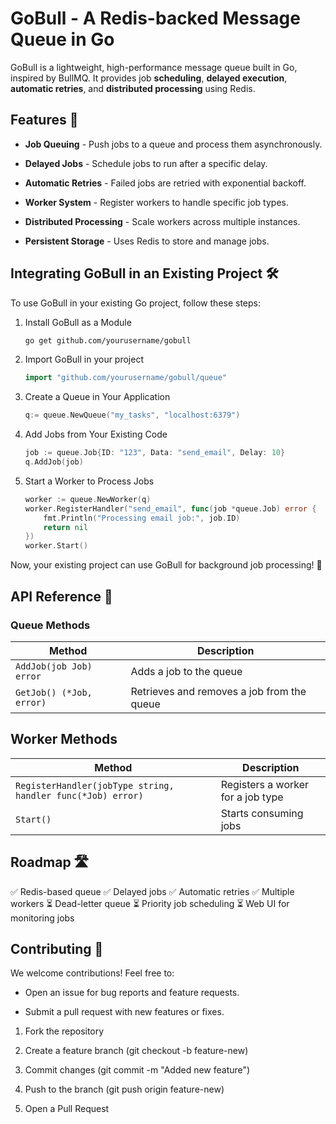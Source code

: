 # GoBull - A Redis-backed Message Queue in Go

GoBull is a lightweight, high-performance message queue built in Go, inspired by BullMQ. It provides job **scheduling**, **delayed execution**, **automatic retries**, and **distributed processing** using Redis.

## Features 🚀

- **Job Queuing** - Push jobs to a queue and process them asynchronously.

- **Delayed Jobs** - Schedule jobs to run after a specific delay.

- **Automatic Retries** - Failed jobs are retried with exponential backoff.

- **Worker System** - Register workers to handle specific job types.

- **Distributed Processing** - Scale workers across multiple instances.

- **Persistent Storage** - Uses Redis to store and manage jobs.

## Integrating GoBull in an Existing Project 🛠️

To use GoBull in your existing Go project, follow these steps:

1. Install GoBull as a Module

    ```bash
    go get github.com/yourusername/gobull
    ```

2. Import GoBull in your project

    ```go
    import "github.com/yourusername/gobull/queue"
    ```

3. Create a Queue in Your Application

    ```go
    q:= queue.NewQueue("my_tasks", "localhost:6379")
    ```

4. Add Jobs from Your Existing Code

    ```go
    job := queue.Job{ID: "123", Data: "send_email", Delay: 10}
    q.AddJob(job)
    ```

5. Start a Worker to Process Jobs

    ```go
    worker := queue.NewWorker(q)
    worker.RegisterHandler("send_email", func(job *queue.Job) error {
        fmt.Println("Processing email job:", job.ID)
        return nil
    })
    worker.Start()
    ```

Now, your existing project can use GoBull for background job processing! 🎉

## API Reference 📌

### Queue Methods

| Method               | Description                             |
|----------------------|-----------------------------------------|
| `AddJob(job Job) error` | Adds a job to the queue                 |
| `GetJob() (*Job, error)` | Retrieves and removes a job from the queue |

## Worker Methods

| Method                                               | Description                             |
|------------------------------------------------------|-----------------------------------------|
| `RegisterHandler(jobType string, handler func(*Job) error)` | Registers a worker for a job type       |
| `Start()`                                            | Starts consuming jobs                   |

## Roadmap 🛣️

✅ Redis-based queue
✅ Delayed jobs
✅ Automatic retries
✅ Multiple workers
⏳ Dead-letter queue
⏳ Priority job scheduling
⏳ Web UI for monitoring jobs

## Contributing 🤝

We welcome contributions! Feel free to:

- Open an issue for bug reports and feature requests.

- Submit a pull request with new features or fixes.

1. Fork the repository

2. Create a feature branch (git checkout -b feature-new)

3. Commit changes (git commit -m "Added new feature")

4. Push to the branch (git push origin feature-new)

5. Open a Pull Request
